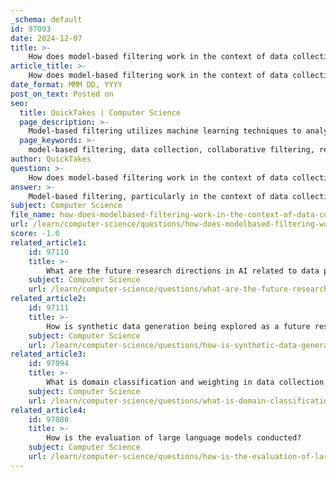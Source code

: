 ```yaml
---
_schema: default
id: 97093
date: 2024-12-07
title: >-
    How does model-based filtering work in the context of data collection?
article_title: >-
    How does model-based filtering work in the context of data collection?
date_format: MMM DD, YYYY
post_on_text: Posted on
seo:
  title: QuickTakes | Computer Science
  page_description: >-
    Model-based filtering utilizes machine learning techniques to analyze user-item interactions for predictive recommendations in collaborative filtering systems, emphasizing the importance of high-quality data collection.
  page_keywords: >-
    model-based filtering, data collection, collaborative filtering, recommender systems, machine learning, user-item interactions, prediction, matrix factorization, neural networks, deep learning, hybrid approaches, data quality, user preferences, interaction logs
author: QuickTakes
question: >-
    How does model-based filtering work in the context of data collection?
answer: >-
    Model-based filtering, particularly in the context of data collection, refers to a sophisticated approach used in collaborative filtering systems, such as recommender systems. This method employs machine learning algorithms to analyze and learn patterns from user-item interactions, which can then be used to predict user preferences for items they have not yet interacted with.\n\n### How Model-Based Filtering Works\n\n1. **Learning from Data**: Model-based collaborative filtering begins with the collection of user-item interaction data, typically represented as a user-item matrix. Each entry in this matrix reflects a user's rating or interaction with an item (e.g., movies, books). The model learns from this data to identify underlying patterns and relationships.\n\n2. **Model Training**: Once the data is collected, various machine learning techniques, such as matrix factorization, neural networks, or deep learning, are employed to train a model. This model captures the latent factors that influence user preferences. For instance, in a movie recommendation system, the model might learn that users who enjoy action movies also tend to like certain actors or directors.\n\n3. **Prediction**: After training, the model can predict ratings for items that a user has not yet rated. This is done by leveraging the learned patterns to estimate how a user would rate an item based on their past interactions and the interactions of similar users.\n\n4. **Complexity and Challenges**: While model-based filtering can yield more accurate predictions compared to memory-based methods, it also comes with challenges. The complexity of the models requires significant time and expertise for development and tuning. Additionally, the quality of predictions heavily depends on the quality of the data collected. Poor data can lead to inaccurate models and, consequently, suboptimal recommendations.\n\n5. **Hybrid Approaches**: Some systems combine model-based and memory-based filtering techniques to enhance prediction accuracy. By leveraging the strengths of both methods, these hybrid models can provide more robust recommendations.\n\n### Importance of Data Collection\n\nAccurate data collection is crucial for the success of model-based filtering. The effectiveness of the model is directly tied to the quality and comprehensiveness of the data collected. Techniques for gathering high-quality data include surveys, user feedback, and interaction logs, which are essential for building effective predictive models.\n\nIn summary, model-based filtering is a powerful technique in data collection for collaborative filtering systems, utilizing machine learning to derive insights from user interactions and improve recommendation accuracy. However, it requires careful consideration of data quality and model complexity to achieve optimal results.
subject: Computer Science
file_name: how-does-modelbased-filtering-work-in-the-context-of-data-collection.md
url: /learn/computer-science/questions/how-does-modelbased-filtering-work-in-the-context-of-data-collection
score: -1.0
related_article1:
    id: 97110
    title: >-
        What are the future research directions in AI related to data processing efficiency?
    subject: Computer Science
    url: /learn/computer-science/questions/what-are-the-future-research-directions-in-ai-related-to-data-processing-efficiency
related_article2:
    id: 97111
    title: >-
        How is synthetic data generation being explored as a future research direction in AI?
    subject: Computer Science
    url: /learn/computer-science/questions/how-is-synthetic-data-generation-being-explored-as-a-future-research-direction-in-ai
related_article3:
    id: 97094
    title: >-
        What is domain classification and weighting in data collection for language models?
    subject: Computer Science
    url: /learn/computer-science/questions/what-is-domain-classification-and-weighting-in-data-collection-for-language-models
related_article4:
    id: 97080
    title: >-
        How is the evaluation of large language models conducted?
    subject: Computer Science
    url: /learn/computer-science/questions/how-is-the-evaluation-of-large-language-models-conducted
---
```


&nbsp;